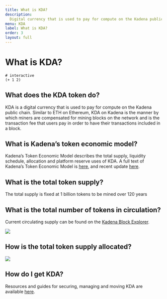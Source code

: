 ```yaml
---
title: What is KDA?
description:
  Digital currency that is used to pay for compute on the Kadena public chain.
menu: KDA
label: What is KDA?
order: 3
layout: full
---
```


# What is KDA?

```pact
# interactive
(+ 1 2)
```

## What does the KDA token do?

KDA is a digital currency that is used to pay for compute on the Kadena public
chain. Similar to ETH on Ethereum, KDA on Kadena is the manner by which miners
are compensated for mining blocks on the network and is the transaction fee that
users pay in order to have their transactions included in a block.

## What is Kadena’s token economic model?

Kadena’s Token Economic Model describes the total supply, liquidity schedule,
allocation and platform reserve uses of KDA. A full text of Kadena’s Token
Economic Model is
[here](/blogchain/2019/the-kadena-token-economic-model-2019-10-30), and recent
update
[here](/blogchain/2021/update-to-the-kadena-token-economic-model-2021-01-29).

## What is the total token supply?

The total supply is fixed at 1 billion tokens to be mined over 120 years

## What is the total number of tokens in circulation?

Current circulating supply can be found on the
[Kadena Block Explorer](https://explorer.chainweb.com/mainnet).

![](/assets/docs/coins-in-circulation-337e939b8d8af1978f9b546c8ac1d235.png)

## How is the total token supply allocated?

![](/assets/docs/token-allocation-6b5278df04fdbc2535f80997533cd96c.png)

## How do I get KDA?

Resources and guides for securing, managing and moving KDA are available
[here](/kadena/kda/manage-kda).
